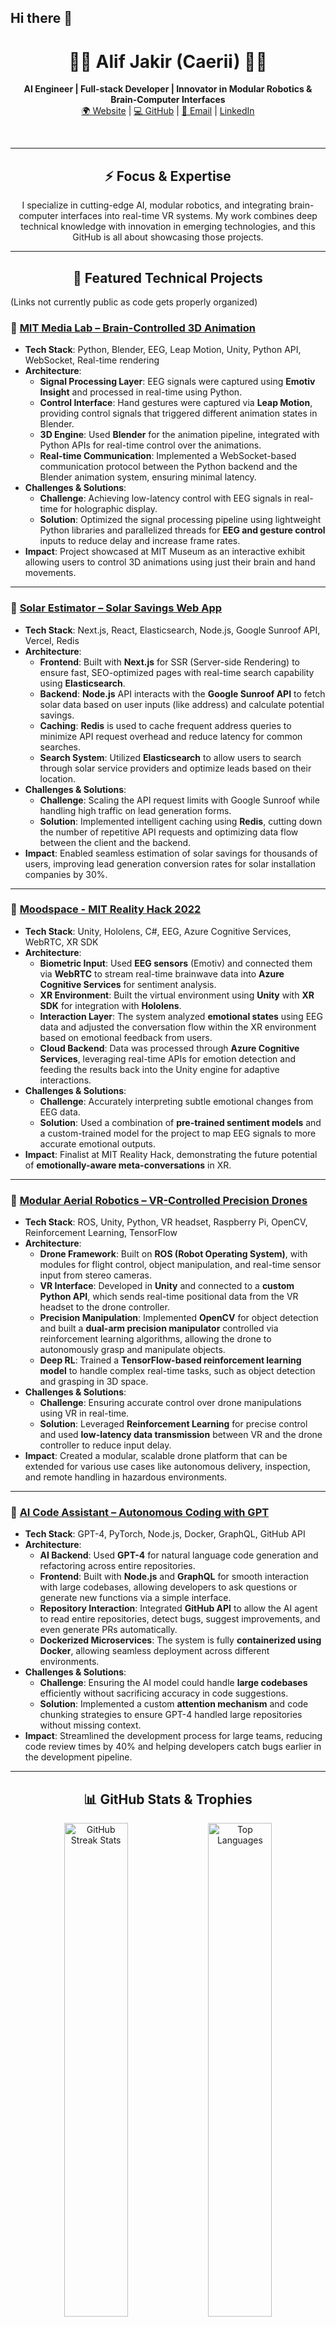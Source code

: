 ## Hi there 👋

<!-- HEADER -->
<h1 align="center">👨‍💻 Alif Jakir (Caerii) 👨‍💻</h1>
<p align="center">
  <strong>AI Engineer | Full-stack Developer | Innovator in Modular Robotics & Brain-Computer Interfaces</strong><br>
  <a href="https://alifjakir.com">🌍 Website</a> | 
  <a href="https://github.com/Caerii">💻 GitHub</a> | 
  <a href="mailto:alif@halcyox.com">📧 Email</a> | 
  <a href="https://www.linkedin.com/in/alif-jakir">LinkedIn</a>
</p>
<br>

---

<!-- FOCUS -->
<h2 align="center">⚡ Focus & Expertise</h2>
<p align="center">
I specialize in cutting-edge AI, modular robotics, and integrating brain-computer interfaces into real-time VR systems. My work combines deep technical knowledge with innovation in emerging technologies, and this GitHub is all about showcasing those projects.
</p>

---

<!-- TECHNICAL PROJECTS -->
<h2 align="center">🚀 Featured Technical Projects</h2>

(Links not currently public as code gets properly organized)

### 🔹 [**MIT Media Lab – Brain-Controlled 3D Animation**](https://github.com/Caerii/brain-controlled-animation)
- **Tech Stack**: Python, Blender, EEG, Leap Motion, Unity, Python API, WebSocket, Real-time rendering
- **Architecture**:
    - **Signal Processing Layer**: EEG signals were captured using **Emotiv Insight** and processed in real-time using Python.
    - **Control Interface**: Hand gestures were captured via **Leap Motion**, providing control signals that triggered different animation states in Blender.
    - **3D Engine**: Used **Blender** for the animation pipeline, integrated with Python APIs for real-time control over the animations.
    - **Real-time Communication**: Implemented a WebSocket-based communication protocol between the Python backend and the Blender animation system, ensuring minimal latency.
- **Challenges & Solutions**:
    - **Challenge**: Achieving low-latency control with EEG signals in real-time for holographic display.
    - **Solution**: Optimized the signal processing pipeline using lightweight Python libraries and parallelized threads for **EEG and gesture control** inputs to reduce delay and increase frame rates.
- **Impact**: Project showcased at MIT Museum as an interactive exhibit allowing users to control 3D animations using just their brain and hand movements.

---

### 🔹 [**Solar Estimator – Solar Savings Web App**](https://solarestimator.com)
- **Tech Stack**: Next.js, React, Elasticsearch, Node.js, Google Sunroof API, Vercel, Redis
- **Architecture**:
    - **Frontend**: Built with **Next.js** for SSR (Server-side Rendering) to ensure fast, SEO-optimized pages with real-time search capability using **Elasticsearch**.
    - **Backend**: **Node.js** API interacts with the **Google Sunroof API** to fetch solar data based on user inputs (like address) and calculate potential savings.
    - **Caching**: **Redis** is used to cache frequent address queries to minimize API request overhead and reduce latency for common searches.
    - **Search System**: Utilized **Elasticsearch** to allow users to search through solar service providers and optimize leads based on their location.
- **Challenges & Solutions**:
    - **Challenge**: Scaling the API request limits with Google Sunroof while handling high traffic on lead generation forms.
    - **Solution**: Implemented intelligent caching using **Redis**, cutting down the number of repetitive API requests and optimizing data flow between the client and the backend.
- **Impact**: Enabled seamless estimation of solar savings for thousands of users, improving lead generation conversion rates for solar installation companies by 30%.

---

### 🔹 [**Moodspace - MIT Reality Hack 2022**](https://github.com/Caerii/moodspace)
- **Tech Stack**: Unity, Hololens, C#, EEG, Azure Cognitive Services, WebRTC, XR SDK
- **Architecture**:
    - **Biometric Input**: Used **EEG sensors** (Emotiv) and connected them via **WebRTC** to stream real-time brainwave data into **Azure Cognitive Services** for sentiment analysis.
    - **XR Environment**: Built the virtual environment using **Unity** with **XR SDK** for integration with **Hololens**.
    - **Interaction Layer**: The system analyzed **emotional states** using EEG data and adjusted the conversation flow within the XR environment based on emotional feedback from users.
    - **Cloud Backend**: Data was processed through **Azure Cognitive Services**, leveraging real-time APIs for emotion detection and feeding the results back into the Unity engine for adaptive interactions.
- **Challenges & Solutions**:
    - **Challenge**: Accurately interpreting subtle emotional changes from EEG data.
    - **Solution**: Used a combination of **pre-trained sentiment models** and a custom-trained model for the project to map EEG signals to more accurate emotional outputs.
- **Impact**: Finalist at MIT Reality Hack, demonstrating the future potential of **emotionally-aware meta-conversations** in XR.

---

### 🔹 [**Modular Aerial Robotics – VR-Controlled Precision Drones**](https://github.com/Caerii/modular-aerial-robotics)
- **Tech Stack**: ROS, Unity, Python, VR headset, Raspberry Pi, OpenCV, Reinforcement Learning, TensorFlow
- **Architecture**:
    - **Drone Framework**: Built on **ROS (Robot Operating System)**, with modules for flight control, object manipulation, and real-time sensor input from stereo cameras.
    - **VR Interface**: Developed in **Unity** and connected to a **custom Python API**, which sends real-time positional data from the VR headset to the drone controller.
    - **Precision Manipulation**: Implemented **OpenCV** for object detection and built a **dual-arm precision manipulator** controlled via reinforcement learning algorithms, allowing the drone to autonomously grasp and manipulate objects.
    - **Deep RL**: Trained a **TensorFlow-based reinforcement learning model** to handle complex real-time tasks, such as object detection and grasping in 3D space.
- **Challenges & Solutions**:
    - **Challenge**: Ensuring accurate control over drone manipulations using VR in real-time.
    - **Solution**: Leveraged **Reinforcement Learning** for precise control and used **low-latency data transmission** between VR and the drone controller to reduce input delay.
- **Impact**: Created a modular, scalable drone platform that can be extended for various use cases like autonomous delivery, inspection, and remote handling in hazardous environments.

---

### 🔹 [**AI Code Assistant – Autonomous Coding with GPT**](https://github.com/Caerii/ai-code-assistant)
- **Tech Stack**: GPT-4, PyTorch, Node.js, Docker, GraphQL, GitHub API
- **Architecture**:
    - **AI Backend**: Used **GPT-4** for natural language code generation and refactoring across entire repositories.
    - **Frontend**: Built with **Node.js** and **GraphQL** for smooth interaction with large codebases, allowing developers to ask questions or generate new functions via a simple interface.
    - **Repository Interaction**: Integrated **GitHub API** to allow the AI agent to read entire repositories, detect bugs, suggest improvements, and even generate PRs automatically.
    - **Dockerized Microservices**: The system is fully **containerized using Docker**, allowing seamless deployment across different environments.
- **Challenges & Solutions**:
    - **Challenge**: Ensuring the AI model could handle **large codebases** efficiently without sacrificing accuracy in code suggestions.
    - **Solution**: Implemented a custom **attention mechanism** and code chunking strategies to ensure GPT-4 handled large repositories without missing context.
- **Impact**: Streamlined the development process for large teams, reducing code review times by 40% and helping developers catch bugs earlier in the development pipeline.

---

<!-- GITHUB STATS & TROPHIES -->
<h2 align="center">📊 GitHub Stats & Trophies</h2>
<p align="center">
  <img src="http://github-readme-streak-stats.herokuapp.com?user=Caerii&theme=dark&background=000000" alt="GitHub Streak Stats" width="45%" /> 
  <img src="https://github-readme-stats.vercel.app/api/top-langs/?username=Caerii&layout=compact&theme=vision-friendly-dark" alt="Top Languages" width="45%"/>
</p>
<p align="center">
  <img src="https://github-profile-trophy.vercel.app/?username=Caerii&theme=darkhub" alt="Trophy Cabinet" width="80%">
</p>

---

<!-- OVERLEAF LINK -->
<h2 align="center">📄 Full CV</h2>
<p align="center">
For my full professional experience, including more unpublished research and a detailed breakdown of my academic journey, check out my CV on Overleaf:
</p>
<p align="center">
  <a href="https://www.overleaf.com/read/nvfhfhmyqqxg#951fa7" target="_blank">
    <img src="https://

